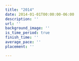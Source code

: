 ```yaml
---
title: "2014"
date: 2014-01-01T00:00:00-06:00
description: ''
url: ''
background_image: ''
is_time_period: true
finish_time: ''
average_pace: ''
placement: ''

---
```

